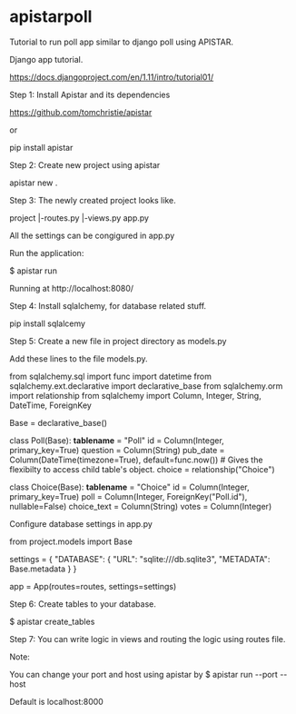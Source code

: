 # apistarpoll

Tutorial to run poll app similar to django poll using APISTAR.

Django app tutorial.

https://docs.djangoproject.com/en/1.11/intro/tutorial01/

Step 1: Install Apistar and its dependencies

https://github.com/tomchristie/apistar
 
or

pip install apistar

Step 2: Create new project using apistar

apistar new .

Step 3: The newly created project looks like.

project
|-routes.py
|-views.py
app.py

All the settings can be congigured in app.py

Run the application:

$ apistar run

Running at http://localhost:8080/


Step 4: Install sqlalchemy, for database related stuff.

pip install sqlalcemy 

Step 5: Create a new file in project directory as models.py

Add these lines to the file models.py.

from sqlalchemy.sql import func
import datetime
from sqlalchemy.ext.declarative import declarative_base
from sqlalchemy.orm import relationship
from sqlalchemy import Column, Integer, String, DateTime, ForeignKey

Base = declarative_base()

class Poll(Base):
	__tablename__ = "Poll"
	id = Column(Integer, primary_key=True)
	question = Column(String)
	pub_date = Column(DateTime(timezone=True), default=func.now())
	# Gives the flexibilty to access child table's object.
	choice = relationship("Choice")

class Choice(Base):
	__tablename__ = "Choice"
	id = Column(Integer, primary_key=True)
	poll = Column(Integer, ForeignKey("Poll.id"), nullable=False)
	choice_text = Column(String)
	votes = Column(Integer)

Configure database settings in app.py

from project.models import Base

settings = {
    "DATABASE": {
    	"URL": "sqlite:///db.sqlite3",
        "METADATA": Base.metadata
    }
}

app = App(routes=routes, settings=settings)

Step 6: Create tables to your database.

$ apistar create_tables

Step 7: You can write logic in views and routing the logic using routes file.

Note:

You can change your port and host using apistar by 
$ apistar run --port <some port> --host <some host>

Default is localhost:8000







